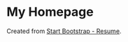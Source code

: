 # My Homepage

Created from [Start Bootstrap - Resume](https://startbootstrap.com/template-overviews/resume/).
